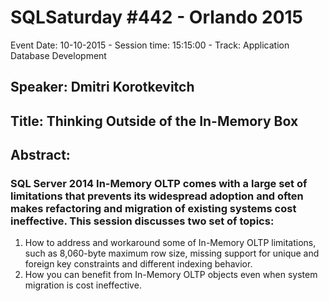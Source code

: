 # SQLSaturday #442 - Orlando 2015
Event Date: 10-10-2015 - Session time: 15:15:00 - Track: Application  Database Development
## Speaker: Dmitri Korotkevitch
## Title: Thinking Outside of the In-Memory Box
## Abstract:
### SQL Server 2014 In-Memory OLTP comes with a large set of limitations that prevents its widespread adoption and often makes refactoring and migration of existing systems cost ineffective. This session discusses two set of topics:
1.	How to address and workaround some of In-Memory OLTP limitations, such as 8,060-byte maximum row size, missing support for unique and foreign key constraints and different indexing behavior.  
2.	How you can benefit from In-Memory OLTP objects even when system migration is cost ineffective. 

